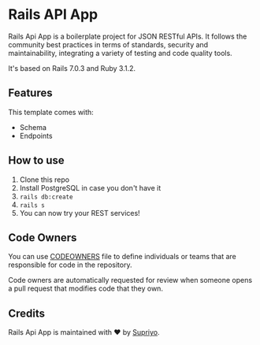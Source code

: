 # Rails API App

Rails Api App is a boilerplate project for JSON RESTful APIs. It follows the community best practices in terms of standards, security and maintainability, integrating a variety of testing and code quality tools.

It's based on Rails 7.0.3 and Ruby 3.1.2.

## Features

This template comes with:
- Schema
- Endpoints

## How to use

1. Clone this repo
1. Install PostgreSQL in case you don't have it
1. `rails db:create`
1. `rails s`
1. You can now try your REST services!

## Code Owners

You can use [CODEOWNERS](https://help.github.com/en/articles/about-code-owners) file to define individuals or teams that are responsible for code in the repository.

Code owners are automatically requested for review when someone opens a pull request that modifies code that they own.

## Credits

Rails Api App is maintained with ❤️ by [Supriyo](https://sprio.github.io/).
